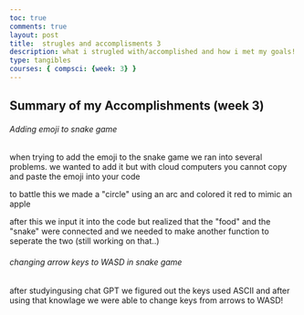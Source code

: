 ```yaml
---
toc: true
comments: true
layout: post
title:  strugles and accomplisments 3
description: what i strugled with/accomplished and how i met my goals!
type: tangibles
courses: { compsci: {week: 3} }
---
```


## Summary of my Accomplishments (week 3)

###### Adding emoji to snake game
when trying to add the emoji to the snake game we ran into several problems.  we wanted to add it but with cloud computers you cannot copy and paste the emoji into your code 

to battle this we made a "circle" using an arc and colored it red to mimic an apple

after this we input it into the code but realized that the "food" and the "snake" were connected and we needed to make another function to seperate the two (still working on that..)

###### changing arrow keys to WASD in snake game

after studyingusing chat GPT we figured out the keys used ASCII and after using that knowlage we were able to change keys from arrows to WASD!
